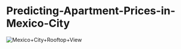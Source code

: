 # Predicting-Apartment-Prices-in-Mexico-City
![Mexico+City+Rooftop+View](https://user-images.githubusercontent.com/91852444/194957614-07b3c7f4-8660-4dc4-8648-eae6ad6f43ae.jpg)
